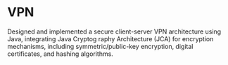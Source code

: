 # VPN
Designed and implemented a secure client-server VPN architecture using Java, integrating Java Cryptog raphy Architecture (JCA) for encryption mechanisms, including symmetric/public-key encryption, digital  certificates, and hashing algorithms. 
